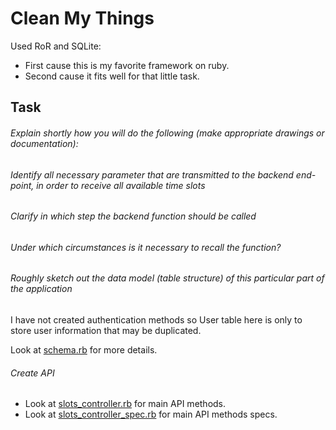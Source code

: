 # Clean My Things

Used RoR and SQLite:
*  First cause this is my favorite framework on ruby.
*  Second cause it fits well for that little task.


## Task

###### Explain shortly how you will do the following (make appropriate drawings or documentation):
###### Identify all necessary parameter that are transmitted to the backend end-point, in order to receive all available time slots 
###### Clarify in which step the backend function should be called
###### Under which circumstances is it necessary to recall the function?



###### Roughly sketch out the data model (table structure) of this particular part of the application

I have not created authentication methods so User table here is only to store user information that may be duplicated.

Look at [schema.rb](https://github.com/developer88/cleanmythings/blob/master/db/schema.rb "schema.rb") for more details.


###### Create API

* Look at [slots_controller.rb](https://github.com/developer88/cleanmythings/blob/master/app/controllers/slots_controller.rb "slots_controller.rb") for main API methods.
* Look at [slots_controller_spec.rb](https://github.com/developer88/cleanmythings/blob/master/spec/controllers/slots_controller_spec.rb "slots_controller_spec.rb") for main API methods specs.
